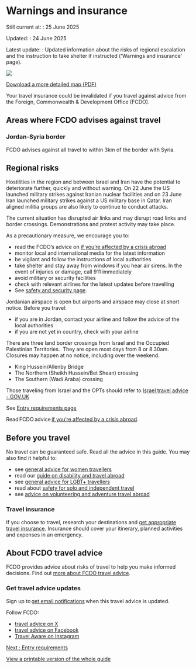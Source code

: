 # Warnings and insurance

Still current at:
:   25 June 2025

Updated:
:   24 June 2025

Latest update:
:   Updated information about the risks of regional escalation and the instruction to take shelter if instructed ('Warnings and insurance' page).

![](https://assets.publishing.service.gov.uk/media/65bbcf944965c50010e8a3f1/FCDO__TA__087_-_Jordan_Travel_Advice_Ed2__WEB_.jpg)


[Download a more detailed map (PDF)](https://assets.publishing.service.gov.uk/media/65bbcf95cc6fd600145dbec4/FCDO__TA__087_-_Jordan_Travel_Advice_Ed2.pdf)

Your travel insurance could be invalidated if you travel against advice from the Foreign, Commonwealth & Development Office (FCDO).

## Areas where FCDO advises against travel

### Jordan-Syria border

FCDO advises against all travel to within 3km of the border with Syria.

## Regional risks

Hostilities in the region and between Israel and Iran have the potential to deteriorate further, quickly and without warning. On 22 June the US launched military strikes against Iranian nuclear facilities and on 23 June Iran launched military strikes against a US military base in Qatar. Iran aligned militia groups are also likely to continue to conduct attacks.

The current situation has disrupted air links and may disrupt road links and border crossings. Demonstrations and protest activity may take place.

As a precautionary measure, we encourage you to:

* read the FCDO’s advice on [if you’re affected by a crisis abroad](https://www.gov.uk/guidance/how-to-deal-with-a-crisis-overseas)
* monitor local and international media for the latest information
* be vigilant and follow the instructions of local authorities
* take shelter and stay away from windows if you hear air sirens. In the event of injuries or damage, call 911 immediately
* avoid military or security facilities
* check with relevant airlines for the latest updates before travelling
* See [safety and security page](https://www.gov.uk/foreign-travel-advice/jordan/safety-and-security).

Jordanian airspace is open but airports and airspace may close at short notice. Before you travel:

* if you are in Jordan, contact your airline and follow the advice of the local authorities
* if you are not yet in country, check with your airline

There are three land border crossings from Israel and the Occupied Palestinian Territories.  They are open most days from 8 or 8.30am.  Closures may happen at no notice, including over the weekend.

* King Hussein/Allenby Bridge
* The Northern (Sheikh Hussein/Bet Shean) crossing
* The Southern (Wadi Araba) crossing

Those traveling from Israel and the OPTs should refer to [Israel travel advice - GOV.UK](https://www.gov.uk/foreign-travel-advice/israel)

See [Entry requirements page](https://www.gov.uk/foreign-travel-advice/jordan/entry-requirements)

Read FCDO advice [if you’re affected by a crisis abroad](https://www.gov.uk/guidance/how-to-deal-with-a-crisis-overseas).

## Before you travel

No travel can be guaranteed safe. Read all the advice in this guide. You may also find it helpful to:

* see [general advice for women travellers](https://www.gov.uk/guidance/advice-for-women-travelling-abroad)
* read our [guide on disability and travel abroad](https://www.gov.uk/government/publications/disabled-travellers)
* see [general advice for LGBT+ travellers](https://www.gov.uk/guidance/lesbian-gay-bisexual-and-transgender-foreign-travel-advice)
* read about [safety for solo and independent travel](https://www.gov.uk/guidance/solo-and-independent-travel)
* see [advice on volunteering and adventure travel abroad](https://www.gov.uk/guidance/safer-adventure-travel-and-volunteering-overseas)

### Travel insurance

If you choose to travel, research your destinations and [get appropriate travel insurance](https://www.gov.uk/guidance/foreign-travel-insurance). Insurance should cover your itinerary, planned activities and expenses in an emergency.

## About FCDO travel advice

FCDO provides advice about risks of travel to help you make informed decisions. Find out [more about FCDO travel advice](https://www.gov.uk/guidance/about-foreign-commonwealth-development-office-travel-advice).

### Get travel advice updates

Sign up to [get email notifications](https://www.gov.uk/foreign-travel-advice/jordan/email-signup) when this travel advice is updated.

Follow FCDO:

* [travel advice on X](https://x.com/fcdotravelgovuk)
* [travel advice on Facebook](https://www.facebook.com/FCDOTravel/)
* [Travel Aware on Instagram](https://www.instagram.com/accounts/login/?next=https%3A%2F%2Fwww.instagram.com%2Ftravelaware%2F&is_from_rle)

[Next
:
Entry requirements](/foreign-travel-advice/jordan/entry-requirements)

[View a printable version of the whole guide](/foreign-travel-advice/jordan/print)